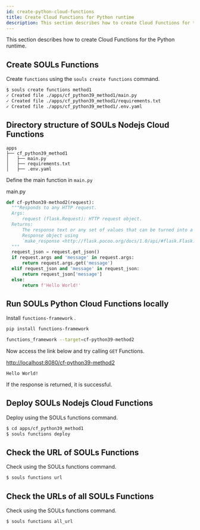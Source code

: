 ```yaml
---
id: create-python-cloud-functions
title: Create Cloud Functions for Python runtime
description: This section describes how to create Cloud Functions for the Python runtime.
---
```


This section describes how to create Cloud Functions for the Python runtime.

## Create SOULs Functions

Create `functions` using the `souls create functions` command.

```sh
$ souls create functions method1
✓ Created file ./apps/cf_python39_method1/main.py
✓ Created file ./apps/cf_python39_method1/requirements.txt
✓ Created file ./apps/cf_python39_method1/.env.yaml
```

## Directory structure of SOULs Nodejs Cloud Functions

```
apps
├── cf_python39_method1
│   ├── main.py
│   ├── requirements.txt
│   ├── .env.yaml
```

Define the main function in `main.py`

main.py

```python:main.py
def cf-python39-method2(request):
  """Responds to any HTTP request.
  Args:
      request (flask.Request): HTTP request object.
  Returns:
      The response text or any set of values that can be turned into a
      Response object using
      `make_response <http://flask.pocoo.org/docs/1.0/api/#flask.Flask.make_response>`.
  """
  request_json = request.get_json()
  if request.args and 'message' in request.args:
      return request.args.get('message')
  elif request_json and 'message' in request_json:
      return request_json['message']
  else:
      return f'Hello World!'
```

## Run SOULs Python Cloud Functions locally

Install `functions-framework` .

```sh
pip install functions-framework
```

```sh
functions_framework --target=cf-python39-method2
```

Now access the link below and try calling `GET` Functions.

[http://localhost:8080/cf-python39-method2](http://localhost:8080/cf-python39-method2)

```
Hello World!
```

If the response is returned, it is successful.

## Deploy SOULs Nodejs Cloud Functions

Deploy using the SOULs functions command.

```sh
$ cd apps/cf_python39_method1
$ souls functions deploy
```

## Check the URL of SOULs Functions

Check using the SOULs functions command.

```sh
$ souls functions url
```

## Check the URLs of all SOULs Functions

Check using the SOULs functions command.

```sh
$ souls functions all_url
```
